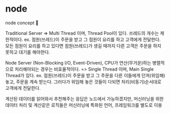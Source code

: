# node

node concept 📌

Traditional Server
=> Multi Thread 이며, Thread Pool이 있다.
쓰레드의 개수는 제한적이다.
ex. 점원(쓰레드)이 주문을 받고 그 점원이 요리를 하고 고객에게 전달한다.
모든 점원이 요리를 하고 있다면 점원(쓰레드)가 생길 때까지 다른 고객은 주문을 하지 못하고 대기를 해야한다.

Node Server (Non-Blocking I/O, Event-Driven), CPU가 연산(무거운)하는 병렬적으로 처리해야되는 경우는 비효율적이다.
=> Single Thread 이며, Main Single Thread가 있다.
ex. 점원(쓰레드)이 주문을 받고 그 주문을 다른 이들에게 던져(위임해)놓고, 주문을 계속 받는다.
그러다가 위임해 놓은 것들이 다되면 처리(비동기)순서대로 고객에게 전달한다.

계산된 데이터를 읽어와서 추천해주는 응답은 노드에서 가능하겠지만,
머신러닝을 위한 데이터 처리 및 계산같은 로직들은 머신러닝에 특화된 언어, 프레임워크를 별도로 이용
